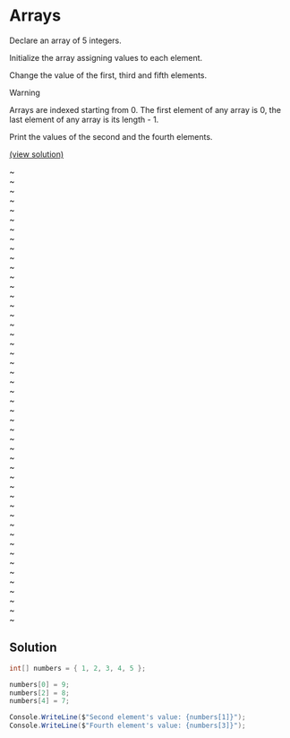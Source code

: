 # Arrays

Declare an array of 5 integers.

Initialize the array assigning values to each element.

Change the value of the first, third and fifth elements.

> [!WARNING]
> Arrays are indexed starting from 0.
> The first element of any array is 0, the last element of any array is its length - 1.

Print the values of the second and the fourth elements.

[(view solution)](#solution)

~  
~  
~  
~  
~  
~  
~  
~  
~  
~  
~  
~  
~  
~  
~  
~  
~  
~  
~  
~  
~  
~  
~  
~  
~  
~  
~  
~  
~  
~  
~  
~  
~  
~  
~  
~  
~  
~  
~  
~  
~  
~  
~  
~  
~  
~  
~  
~  

## Solution

```csharp
int[] numbers = { 1, 2, 3, 4, 5 };

numbers[0] = 9;
numbers[2] = 8;
numbers[4] = 7;

Console.WriteLine($"Second element's value: {numbers[1]}");
Console.WriteLine($"Fourth element's value: {numbers[3]}");
```
